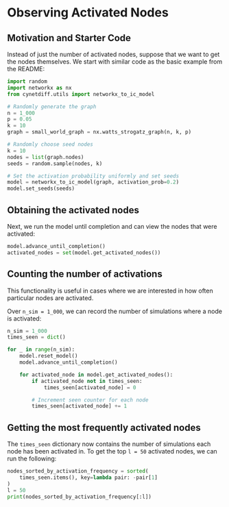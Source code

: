 # Observing Activated Nodes

## Motivation and Starter Code

Instead of just the number of activated nodes, suppose that we want
to get the nodes themselves. We start with similar code as the basic
example from the README:

```python
import random
import networkx as nx
from cynetdiff.utils import networkx_to_ic_model

# Randomly generate the graph
n = 1_000
p = 0.05
k = 10
graph = small_world_graph = nx.watts_strogatz_graph(n, k, p)

# Randomly choose seed nodes
k = 10
nodes = list(graph.nodes)
seeds = random.sample(nodes, k)

# Set the activation probability uniformly and set seeds
model = networkx_to_ic_model(graph, activation_prob=0.2)
model.set_seeds(seeds)
```

## Obtaining the activated nodes

Next, we run the model until completion and can view the
nodes that were activated:

```python
model.advance_until_completion()
activated_nodes = set(model.get_activated_nodes())
```

## Counting the number of activations

This functionality is useful in cases where we are
interested in how often particular nodes are activated.

Over `n_sim = 1_000`, we can record the number of simulations
where a node is activated:

```python
n_sim = 1_000
times_seen = dict()

for _ in range(n_sim):
    model.reset_model()
    model.advance_until_completion()

    for activated_node in model.get_activated_nodes():
        if activated_node not in times_seen:
            times_seen[activated_node] = 0

        # Increment seen counter for each node
        times_seen[activated_node] += 1
```

## Getting the most frequently activated nodes

The `times_seen` dictionary now contains the number of simulations
each node has been activated in. To get the top `l = 50` activated nodes,
we can run the following:

```python
nodes_sorted_by_activation_frequency = sorted(
    times_seen.items(), key=lambda pair: -pair[1]
)
l = 50
print(nodes_sorted_by_activation_frequency[:l])
```
